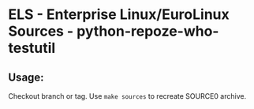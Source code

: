 # ELS - Enterprise Linux/EuroLinux Sources - python-repoze-who-testutil
 
## Usage:
  Checkout branch or tag. Use `make sources` to recreate  SOURCE0 archive.
